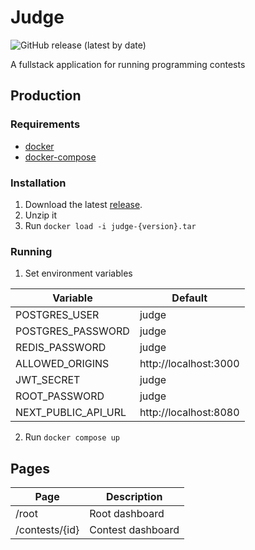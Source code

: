 # Judge 

![GitHub release (latest by date)](https://img.shields.io/github/v/release/leonfoliveira/judge)

A fullstack application for running programming contests

## Production

### Requirements

- [docker](https://www.docker.com/)
- [docker-compose](https://docs.docker.com/compose/)

### Installation

1. Download the latest [release](https://github.com/leonfoliveira/judge/releases).
2. Unzip it
3. Run `docker load -i judge-{version}.tar`

### Running

1. Set environment variables

| **Variable** | **Default** |
|---|---|
| POSTGRES_USER | judge |
| POSTGRES_PASSWORD | judge |
| REDIS_PASSWORD | judge |
| ALLOWED_ORIGINS | http://localhost:3000 |
| JWT_SECRET | judge |
| ROOT_PASSWORD | judge |
| NEXT_PUBLIC_API_URL | http://localhost:8080 |

2. Run `docker compose up`

## Pages

| **Page** | **Description** |
|---|---|
| /root | Root dashboard |
| /contests/{id} | Contest dashboard |